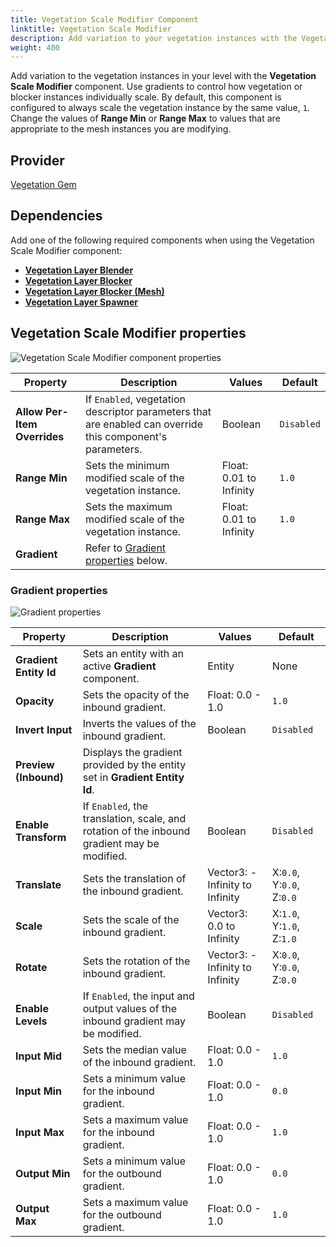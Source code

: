 ```yaml
---
title: Vegetation Scale Modifier Component
linktitle: Vegetation Scale Modifier
description: Add variation to your vegetation instances with the Vegetation Scale Modifier component in Open 3D Engine (O3DE).
weight: 400
---
```


Add variation to the vegetation instances in your level with the **Vegetation Scale Modifier** component.  Use gradients to control how vegetation or blocker instances individually scale. By default, this component is configured to always scale the vegetation instance by the same value, `1`.  Change the values of **Range Min** or **Range Max** to values that are appropriate to the mesh instances you are modifying.

## Provider

[Vegetation Gem](/docs/user-guide/gems/reference/environment/vegetation/)

## Dependencies

Add one of the following required components when using the Vegetation Scale Modifier component:
- [**Vegetation Layer Blender**](./../vegetation/vegetation-layer-blender)
- [**Vegetation Layer Blocker**](./../vegetation/vegetation-layer-blocker)
- [**Vegetation Layer Blocker (Mesh)**](./../vegetation/vegetation-layer-blocker-mesh)
- [**Vegetation Layer Spawner**](./../vegetation/layer-spawner)

## Vegetation Scale Modifier properties

![Vegetation Scale Modifier component properties](/images/user-guide/components/reference/vegetation-modifiers/vegetation-scale-modifier-component.png)

| Property | Description | Values | Default |
|-|-|-|-|
| **Allow Per-Item Overrides** | If `Enabled`, vegetation descriptor parameters that are enabled can override this component's parameters. | Boolean | `Disabled` |
| **Range Min** | Sets the minimum modified scale of the vegetation instance. | Float: 0.01 to Infinity | `1.0` |
| **Range Max** | Sets the maximum modified scale of the vegetation instance. | Float: 0.01 to Infinity | `1.0` |
| **Gradient** | Refer to [Gradient properties](#gradient-properties) below. |  |  |

### Gradient properties

![Gradient properties](/images/user-guide/components/reference/vegetation-modifiers/gradient-properties.png)

| Property | Description | Values | Default |
|-|-|-|-|
| **Gradient Entity Id** | Sets an entity with an active **Gradient** component. | Entity | None |
| **Opacity** | Sets the opacity of the inbound gradient. | Float: 0.0 - 1.0 | `1.0` |
| **Invert Input** | Inverts the values of the inbound gradient. | Boolean | `Disabled` |
| **Preview (Inbound)** | Displays the gradient provided by the entity set in **Gradient Entity Id**. |  |  |
| **Enable Transform** | If `Enabled`, the translation, scale, and rotation of the inbound gradient may be modified. | Boolean | `Disabled` |
| **Translate** | Sets the translation of the inbound gradient. | Vector3: -Infinity to Infinity | X:`0.0`, Y:`0.0`, Z:`0.0` |
| **Scale** | Sets the scale of the inbound gradient. | Vector3: 0.0 to Infinity | X:`1.0`, Y:`1.0`, Z:`1.0` |
| **Rotate** | Sets the rotation of the inbound gradient. | Vector3: -Infinity to Infinity | X:`0.0`, Y:`0.0`, Z:`0.0` |
| **Enable Levels** | If `Enabled`, the input and output values of the inbound gradient may be modified. | Boolean | `Disabled` |
| **Input Mid** | Sets the median value of the inbound gradient. | Float: 0.0 - 1.0 | `1.0` |
| **Input Min** | Sets a minimum value for the inbound gradient. | Float: 0.0 - 1.0 | `0.0` |
| **Input Max** | Sets a maximum value for the inbound gradient. | Float: 0.0 - 1.0 | `1.0` |
| **Output Min** | Sets a minimum value for the outbound gradient. | Float: 0.0 - 1.0 | `0.0` |
| **Output Max** | Sets a maximum value for the outbound gradient. | Float: 0.0 - 1.0 | `1.0` |
